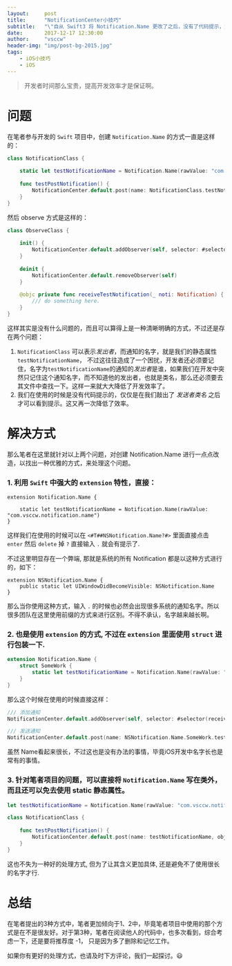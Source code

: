 ```yaml
---
layout:     post
title:      "NotificationCenter小技巧"
subtitle:   "\"自从 Swift3 将 Notification.Name 更改了之后，没有了代码提示，大多数情况下还是把多余的提示删掉...，有没有觉得很繁琐。\""
date:       2017-12-17 12:30:00
author:     "vsccw"
header-img: "img/post-bg-2015.jpg"
tags:
    - iOS小技巧
    - iOS
---
```


> 开发者时间那么宝贵，提高开发效率才是保证啊。

# 问题

在笔者参与开发的 `Swift` 项目中，创建 `Notification.Name` 的方式一直是这样的：

```swift
class NotificationClass {
    
    static let testNotificationName = Notification.Name(rawValue: "com.vsccw.notification.name")
    
    func testPostNotification() {
        NotificationCenter.default.post(name: NotificationClass.testNotificationName, object: nil, userInfo: ["content": "xxx"])
    }
}
```

然后 observe 方式是这样的：

```swift
class ObserveClass {
    
    init() {
        NotificationCenter.default.addObserver(self, selector: #selector(receiveTestNotification(_:)), name: NotificationClass.testNotificationName, object: nil)
    }
    
    deinit {
        NotificationCenter.default.removeObserver(self)
    }
    
    @objc private func receiveTestNotification(_ noti: Notification) {
        /// do something here.
    }
}
```
这样其实是没有什么问题的，而且可以算得上是一种清晰明确的方式，不过还是存在两个问题：

1. `NotificationClass` 可以表示*发出者*，而通知的名字，就是我们的静态属性  `testNotificationName`， 不过这往往造成了一个困扰，开发者还必须要记住，名字为`testNotificationName`的通知的*发出者*是谁，如果我们在开发中突然只记住这个通知名字，而不知道他的发出者，也就是类名，那么还必须要去其文件中查找一下。这样一来就大大降低了开发效率了。
2. 我们在使用的时候是没有代码提示的，仅仅是在我们敲出了 *发送者类名* 之后才可以看到提示。这又再一次降低了效率。

# 解决方式

那么笔者在这里就针对以上两个问题，对创建 Notification.Name 进行一点点改造，以找出一种优雅的方式，来处理这个问题。

### 1. 利用 `Swift` 中强大的 `extension` 特性，直接：

```
extension Notification.Name {
    
    static let testNotificationName = Notification.Name(rawValue: "com.vsccw.notification.name")
}
```
这样我们在使用的时候可以在 `<#T##NSNotification.Name?#>` 里面直接点击 `enter` 然后 `delete` 掉 `?` 直接输入 `.` 就会有提示了.

不过这里明显存在一个弊端, 那就是系统的所有 Notification 都是以这种方式进行的，如下：

```
extension NSNotification.Name {
    public static let UIWindowDidBecomeVisible: NSNotification.Name
}
```
那么当你使用这种方式，输入 `.` 的时候也必然会出现很多系统的通知名字。所以很多团队在这里使用前缀的方式来进行区别。不得不承认，名字越来越长啊。

### 2. 也是使用 `extension` 的方式, 不过在 `extension` 里面使用 `struct` 进行包装一下.

```swift
extension Notification.Name {
    struct SomeWork {
        static let testNotificationName = Notification.Name(rawValue: "com.vsccw.notification.name")
    }
}
```
那么这个时候在使用的时候直接这样：

```swift
/// 添加通知
NotificationCenter.default.addObserver(self, selector: #selector(receiveTestNotification(_:)), name: NSNotification.Name.SomeWork.testNotificationName, object: nil)

/// 发送通知
NotificationCenter.default.post(name: NSNotification.Name.SomeWork.testNotificationName, object: nil, userInfo: [:])
```

虽然 Name看起来很长，不过这也是没有办法的事情，毕竟iOS开发中名字长也是常有的事情。

### 3. 针对笔者项目的问题，可以直接将 `Notification.Name` 写在类外，而且还可以免去使用 static 静态属性。

```swift
let testNotificationName = Notification.Name(rawValue: "com.vsccw.notification.name")

class NotificationClass {
    
    func testPostNotification() {
        NotificationCenter.default.post(name: testNotificationName, object: nil, userInfo: ["content": "xxx"])
    }
}
```
这也不失为一种好的处理方式, 但为了让其含义更加具体, 还是避免不了使用很长的名字才行.

# 总结
在笔者提出的3种方式中，笔者更加倾向于1、2中，毕竟笔者项目中使用的那个方式是在不是很友好。对于第3种，笔者在阅读他人的代码中，也多次看到，综合考虑一下，还是要将推荐度 -1， 只是因为多了删除和记忆工作。

如果你有更好的处理方式，也请及时下方评论，我们一起探讨。😃

